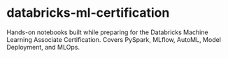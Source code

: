 # databricks-ml-certification
Hands-on notebooks built while preparing for the Databricks Machine Learning Associate Certification. Covers PySpark, MLflow, AutoML, Model Deployment, and MLOps.
